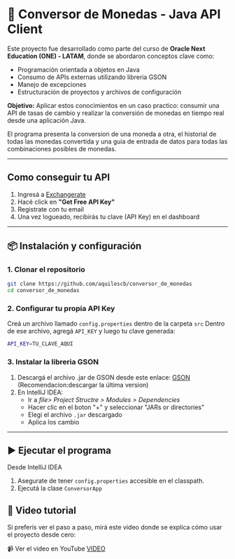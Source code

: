 # 💱 Conversor de Monedas - Java API Client

Este proyecto fue desarrollado como parte del curso de **Oracle Next Education (ONE) - LATAM**, donde se abordaron conceptos clave como:
- Programación orientada a objetos en Java
- Consumo de APIs externas utilizando libreria GSON
- Manejo de excepciones
- Estructuración de proyectos y archivos de configuración

**Objetivo:** Aplicar estos conocimientos en un caso practico: consumir una API de tasas de cambio y realizar la conversión de monedas en tiempo real desde una aplicación Java.

El programa presenta la conversion de una moneda a otra, el historial de todas las monedas convertida y una guia de entrada de datos para todas las combinaciones posibles de monedas.

---
## Como conseguir tu API
1. Ingresá a [Exchangerate](https://www.exchangerate-api.com/)
2. Hacé click en **"Get Free API Key"**
3. Registrate con tu email
4. Una vez logueado, recibirás tu clave (API Key) en el dashboard
---
## 📦 Instalación y configuración

### 1. Clonar el repositorio
```bash
git clone https://github.com/aquilescb/conversor_de_monedas
cd conversor_de_monedas
```
### 2. Configurar tu propia API Key
Creá un archivo llamado `config.properties` dentro de la carpeta `src`
Dentro de ese archivo, agregá `API_KEY` y luego tu clave generada:
```bash
API_KEY=TU_CLAVE_AQUI
```
### 3. Instalar la libreria GSON
1. Descargá el archivo .jar de GSON desde este enlace: [GSON](https://mvnrepository.com/artifact/com.google.code.gson/gson)
(Recomendacion:descargar la última version)
3. En IntelliJ IDEA:
   - Ir a *file> Project Structre > Modules > Dependencies*
   - Hacer clic en el boton "+" y seleccionar "JARs or directories"
   - Elegi el archivo `.jar` descargado
   - Aplica los cambio

---
## ▶️ Ejecutar el programa
Desde IntelliJ IDEA
1. Asegurate de tener `config.properties` accesible en el classpath.
2. Ejecutá la clase `ConversorApp`

## 🎥 Video tutorial 
Si preferís ver el paso a paso, mirá este video donde se explica cómo usar el proyecto desde cero:

📹 Ver el video en YouTube [VIDEO](https://www.youtube.com/watch?v=cebbVvV_q2Q)

